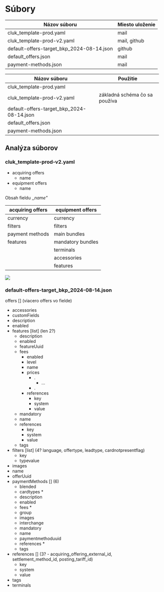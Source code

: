 # Súbory

| **Názov súboru** | **Miesto uloženie** |
| ---| --- |
| cluk\_template-prod.yaml | mail |
| cluk\_template-prod-v2.yaml | mail, github |
| default-offers-target\_bkp\_2024-08-14.json | github |
| default\_offers.json | mail |
| payment-methods.json | mail |



| **Názov súboru** | **Použitie** |
| ---| --- |
| cluk\_template-prod.yaml |  |
| cluk\_template-prod-v2.yaml | základná schéma čo sa používa |
| default-offers-target\_bkp\_2024-08-14.json |  |
| default\_offers.json |  |
| payment-methods.json |  |

## Analýza súborov

### cluk\_template-prod-v2.yaml

*   acquiring offers
    *   name
*   equipment offers
    *   name

Obsah fieldu ,,_name"_

| **acquiring offers** | **equipment offers** |
| ---| --- |
| currency | currency |
| filters | filters |
| payment methods | main bundles |
| features | mandatory bundles |
|  | terminals |
|  | accessories |
|  | features |

![](https://t9012359320.p.clickup-attachments.com/t9012359320/b434534e-e5bb-40a4-9486-09f9b4302c24/image.png)

### default-offers-target\_bkp\_2024-08-14.json

offers \[\] (viacero offers vo fielde)

*   accessories
*   customFields
*   description
*   enabled
*   features \[list\] (len 2?)
    *   description
    *   enabled
    *   featureUuid
    *   fees
        *   enabled
        *   level
        *   name
        *   prices
            *   .
                *   ...
            *   .
        *   references
            *   key
            *   system
            *   value
    *   mandatory
    *   name
    *   references
        *   key
        *   system
        *   value
    *   tags
*   filters \[list\] (4? language, offertype, leadtype, cardnotpresentflag)
    *   key
    *   typevalue
*   images
*   name
*   offerUuid
*   paymentMethods \[\] (6)
    *   blended
    *   cardtypes
        *
    *   description
    *   enabled
    *   fees
        *
    *   group
    *   images
    *   interchange
    *   mandatory
    *   name
    *   paymentmethoduuid
    *   references
        *
    *   tags
*   references \[\] (3? - acquiring\_offering\_external\_id, settlement\_method\_id, posting\_tariff\_id)
    *   key
    *   system
    *   value
*   tags
*   terminals